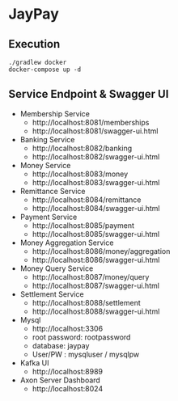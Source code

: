 # JayPay

## Execution
```
./gradlew docker
docker-compose up -d
```

## Service Endpoint & Swagger UI
- Membership Service
  - http://localhost:8081/memberships
  - http://localhost:8081/swagger-ui.html
- Banking Service
  - http://localhost:8082/banking
  - http://localhost:8082/swagger-ui.html
- Money Service
  - http://localhost:8083/money
  - http://localhost:8083/swagger-ui.html
- Remittance Service
  - http://localhost:8084/remittance
  - http://localhost:8084/swagger-ui.html
- Payment Service
  - http://localhost:8085/payment
  - http://localhost:8085/swagger-ui.html
- Money Aggregation Service
  - http://localhost:8086/money/aggregation
  - http://localhost:8086/swagger-ui.html
- Money Query Service
  - http://localhost:8087/money/query
  - http://localhost:8087/swagger-ui.html
- Settlement Service
  - http://localhost:8088/settlement
  - http://localhost:8088/swagger-ui.html  
- Mysql
  - http://localhost:3306
  - root password: rootpassword
  - database: jaypay
  - User/PW : mysqluser / mysqlpw
- Kafka UI
  - http://localhost:8989
- Axon Server Dashboard
  - http://localhost:8024
